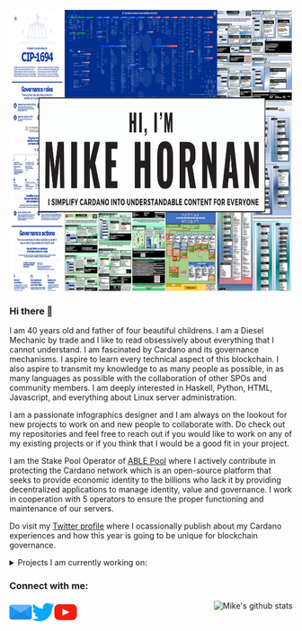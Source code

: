 <p align="center">
 <img src="image/presentation.png" height="500" width="1080" />
</p>

### Hi there 👋

I am 40 years old and father of four beautiful childrens. I am a Diesel Mechanic by trade and I like to read obsessively about everything that I cannot understand. I am fascinated by Cardano and its governance mechanisms. I aspire to learn every technical aspect of this blockchain. I also aspire to transmit my knowledge to as many people as possible, in as many languages ​​as possible with the collaboration of other SPOs and community members. I am deeply interested in Haskell, Python, HTML, Javascript, and everything about Linux server administration.

I am a passionate infographics designer and I am always on the lookout for new projects to work on and new people to collaborate with. Do check out my repositories and feel free to reach out if you would like to work on any of my existing projects or if you think that I would be a good fit in your project.

I am the Stake Pool Operator of [ABLE Pool](https://cexplorer.io/pool/pool1mt8sdg37f2h3rypyuc77k7vxrjshtvjw04zdjlae9vdzyt9uu34) where I actively contribute in protecting the Cardano network which is an open-source platform that seeks to provide economic identity to the billions who lack it by providing decentralized applications to manage identity, value and governance. I work in cooperation with 5 operators to ensure the proper functioning and maintenance of our servers. 

Do visit my [Twitter profile](https://twitter.com/Hornan7) where I ocassionally publish about my Cardano experiences and how this year is going to be unique for blockchain governance. 

<details>
<summary>
  Projects I am currently working on:
</summary>
 
</br>

[![ReadMe Card](https://github-readme-stats.vercel.app/api/pin/?username=Hornan7&repo=Documentation)](https://github.com/Hornan7/Documentation)
[![ReadMe Card](https://github-readme-stats.vercel.app/api/pin/?username=Hornan7&repo=Testnet_Scenarios)](https://github.com/Hornan7/Testnet_Scenarios)
[![ReadMe Card](https://github-readme-stats.vercel.app/api/pin/?username=Hornan7&repo=CIPs)](https://github.com/Hornan7/CIPs/blob/master/CIP-1694/README.fr.md)
[![ReadMe Card](https://github-readme-stats.vercel.app/api/pin/?username=Hornan7&repo=sanchonet)](https://github.com/Hornan7/sanchonet)

</details>

 <h3 align="left">Connect with me:</h3>
<p align="left">
	<a href="mailto:mike.hornan@able-pool.io" target="_blank">
		<img align="left" src="image/email.svg" height="40" width="40" />
	    <a href="https://twitter.com/Hornan7" target="_blank">
		<img align="left" src="image/twitter.svg" height="40" width="40" />
		<a href="https://youtube.com/channel/UCK-LppIAFWNLhUiLSGliUpA" target="_blank">
		   <img align="left" src="image/youtube.svg" height="40" width="40" />
    </a>
</p>
      
<div align="right"> 
 
![Mike's github stats](https://github-readme-stats.vercel.app/api?username=Hornan7&show_icons=true)

</div>
